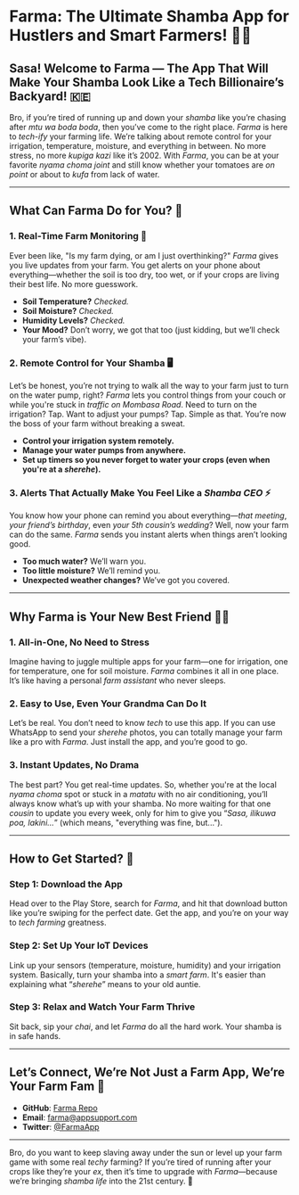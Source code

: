 # **Farma: The Ultimate Shamba App for Hustlers and Smart Farmers!** 🚜🌱

## **Sasa! Welcome to Farma — The App That Will Make Your Shamba Look Like a Tech Billionaire’s Backyard!** 🇰🇪

Bro, if you’re tired of running up and down your *shamba* like you’re chasing after *mtu wa boda boda*, then you’ve come to the right place. *Farma* is here to *tech-ify* your farming life. We’re talking about remote control for your irrigation, temperature, moisture, and everything in between. No more stress, no more *kupiga kazi* like it’s 2002. With *Farma*, you can be at your favorite *nyama choma joint* and still know whether your tomatoes are *on point* or about to *kufa* from lack of water.

---

## **What Can Farma Do for You?** 🤔

### **1. Real-Time Farm Monitoring** 📱  
Ever been like, "Is my farm dying, or am I just overthinking?" *Farma* gives you live updates from your farm. You get alerts on your phone about everything—whether the soil is too dry, too wet, or if your crops are living their best life. No more guesswork.

- **Soil Temperature?** *Checked.*
- **Soil Moisture?** *Checked.*
- **Humidity Levels?** *Checked.*
- **Your Mood?** Don’t worry, we got that too (just kidding, but we’ll check your farm’s vibe).

### **2. Remote Control for Your Shamba** 🖥️  
Let’s be honest, you’re not trying to walk all the way to your farm just to turn on the water pump, right? *Farma* lets you control things from your couch or while you're stuck in *traffic on Mombasa Road*. Need to turn on the irrigation? Tap. Want to adjust your pumps? Tap. Simple as that. You’re now the boss of your farm without breaking a sweat.

- **Control your irrigation system remotely.**
- **Manage your water pumps from anywhere.**
- **Set up timers so you never forget to water your crops (even when you're at a *sherehe*).**

### **3. Alerts That Actually Make You Feel Like a *Shamba CEO*** ⚡  
You know how your phone can remind you about everything—*that meeting*, *your friend’s birthday*, even *your 5th cousin’s wedding*? Well, now your farm can do the same. *Farma* sends you instant alerts when things aren’t looking good.

- **Too much water?** We’ll warn you.
- **Too little moisture?** We’ll remind you.
- **Unexpected weather changes?** We’ve got you covered.

---

## **Why Farma is Your New Best Friend** 🤷‍♂️

### **1. All-in-One, No Need to Stress**  
Imagine having to juggle multiple apps for your farm—one for irrigation, one for temperature, one for soil moisture. *Farma* combines it all in one place. It’s like having a personal *farm assistant* who never sleeps.

### **2. Easy to Use, Even Your Grandma Can Do It**  
Let’s be real. You don’t need to know *tech* to use this app. If you can use WhatsApp to send your *sherehe* photos, you can totally manage your farm like a pro with *Farma*. Just install the app, and you’re good to go.

### **3. Instant Updates, No Drama**  
The best part? You get real-time updates. So, whether you're at the local *nyama choma* spot or stuck in a *matatu* with no air conditioning, you’ll always know what’s up with your shamba. No more waiting for that one *cousin* to update you every week, only for him to give you “*Sasa, ilikuwa poa, lakini…*” (which means, "everything was fine, but...").

---

## **How to Get Started?** 🚀

### **Step 1: Download the App**  
Head over to the Play Store, search for *Farma*, and hit that download button like you’re swiping for the perfect date. Get the app, and you’re on your way to *tech farming* greatness.

### **Step 2: Set Up Your IoT Devices**  
Link up your sensors (temperature, moisture, humidity) and your irrigation system. Basically, turn your shamba into a *smart farm*. It's easier than explaining what “*sherehe*” means to your old auntie.

### **Step 3: Relax and Watch Your Farm Thrive**  
Sit back, sip your *chai*, and let *Farma* do all the hard work. Your shamba is in safe hands.

---

## **Let’s Connect, We’re Not Just a Farm App, We’re Your Farm Fam** 💬

- **GitHub**: [Farma Repo](#)
- **Email**: farma@appsupport.com
- **Twitter**: [@FarmaApp](#)

---

Bro, do you want to keep slaving away under the sun or level up your farm game with some real *techy* farming? If you’re tired of running after your crops like they’re your *ex*, then it’s time to upgrade with *Farma*—because we’re bringing *shamba life* into the 21st century. 🌾
